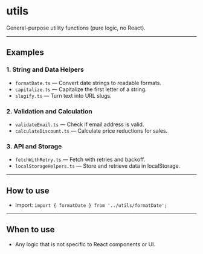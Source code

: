 # utils

General-purpose utility functions (pure logic, no React).

---

## Examples

### 1. String and Data Helpers
- `formatDate.ts` — Convert date strings to readable formats.
- `capitalize.ts` — Capitalize the first letter of a string.
- `slugify.ts` — Turn text into URL slugs.

### 2. Validation and Calculation
- `validateEmail.ts` — Check if email address is valid.
- `calculateDiscount.ts` — Calculate price reductions for sales.

### 3. API and Storage
- `fetchWithRetry.ts` — Fetch with retries and backoff.
- `localStorageHelpers.ts` — Store and retrieve data in localStorage.

---

## How to use

- Import: `import { formatDate } from '../utils/formatDate';`

---

## When to use

- Any logic that is not specific to React components or UI.

